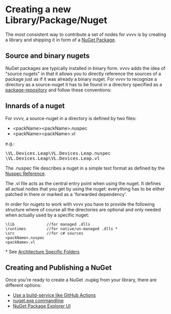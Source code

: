 # Creating a new Library/Package/Nuget

The most consistent way to contribute a set of nodes for vvvv is by creating a library and shipping it in form of a [NuGet Package](https://nuget.org).

## Source and binary nugets
NuGet packages are typically installed in binary form. vvvv adds the idea of "source nugets" in that it allows you to directly reference the sources of a package just as if it was already a binary nuget. For vvvv to recognize a directory as a source-nuget it has to be found in a directory specified as a [package-repository](contributing.md#source-package-repositories) and follow these conventions:

## Innards of a nuget
For vvvv, a source-nuget in a directory is defined by two files:

* \<packName>\<packName>.nuspec
* \<packName>\<packName>.vl

e.g.:

<pre>
\VL.Devices.Leap\VL.Devices.Leap.nuspec
\VL.Devices.Leap\VL.Devices.Leap.vl
</pre>

The .nuspec file describes a nuget in a simple text format as defined by the [Nuspec Reference](http://docs.nuget.org/Create/Nuspec-Reference).

The .vl file acts as the central entry point when using the nuget. It defines all actual nodes that you get by using the nuget: everything has to be either patched in there or marked as a 'forwarded dependency'.

In order for nugets to work with vvvv you have to provide the following structure where of course all the directories are optional and only needed when actually used by a specific nuget:

```
\lib              //for managed .dlls
\runtimes         //for native/un-managed .dlls *
\src              //for c# sources
<packName>.nuspec
<packName>.vl
```
\* See [Architecture Specific Folders](https://learn.microsoft.com/en-us/nuget/create-packages/supporting-multiple-target-frameworks#architecture-specific-folders)

## Creating and Publishing a NuGet
Once you're ready to create a NuGet .nupkg from your library, there are different options:

* [Use a build-service like GitHub Actions](publishing.md)
* [nuget.exe commandline](https://docs.microsoft.com/de-de/nuget/reference/nuget-exe-cli-reference)
* [NuGet Package Explorer UI](http://docs.nuget.org/Create/using-a-gui-to-build-packages)